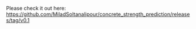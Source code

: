Please check it out here: https://github.com/MiladSoltanalipour/concrete_strength_prediction/releases/tag/v0.1
